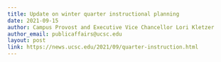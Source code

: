 ```yaml
---
title: Update on winter quarter instructional planning 
date: 2021-09-15
author: Campus Provost and Executive Vice Chancellor Lori Kletzer
author_email: publicaffairs@ucsc.edu
layout: post
link: https://news.ucsc.edu/2021/09/quarter-instruction.html
---
```


